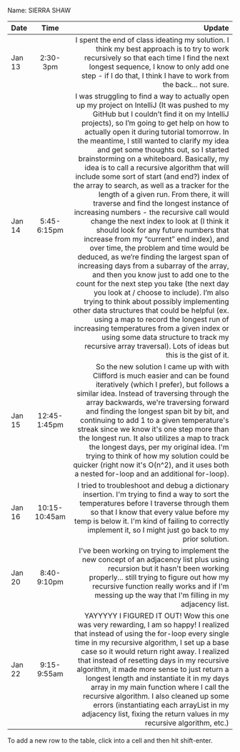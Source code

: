 Name: SIERRA SHAW

| Date   |     Time      |                                                                                                                                                                                                                                                                                                                                                                                                                                                                                                                                                                                                                                                                                                                                                                                                                                                                                                                                                                                                                                                                                                                                                                                                                                                                                                                                                                   Update |
|:-------|:-------------:|-------------------------------------------------------------------------------------------------------------------------------------------------------------------------------------------------------------------------------------------------------------------------------------------------------------------------------------------------------------------------------------------------------------------------------------------------------------------------------------------------------------------------------------------------------------------------------------------------------------------------------------------------------------------------------------------------------------------------------------------------------------------------------------------------------------------------------------------------------------------------------------------------------------------------------------------------------------------------------------------------------------------------------------------------------------------------------------------------------------------------------------------------------------------------------------------------------------------------------------------------------------------------------------------------------------------------------------------------------------------------:|
| Jan 13 |   2:30-3pm    |                                                                                                                                                                                                                                                                                                                                                                                                                                                                                                                                                                                                                                                                                                                                                                                                                                                                                                                                                                                                                                                                                                                  I spent the end of class ideating my solution. I think my best approach is to try to work recursively so that each time I find the next longest sequence, I know to only add one step - if I do that, I think I have to work from the back... not sure. |
| Jan 14 |  5:45-6:15pm  | I was struggling to find a way to actually open up my project on IntelliJ (It was pushed to my GitHub but I couldn’t find it on my IntelliJ projects), so I’m going to get help on how to actually open it during tutorial tomorrow. In the meantime, I still wanted to clarify my idea and get some thoughts out, so I started brainstorming on a whiteboard. Basically, my idea is to call a recursive algorithm that will include some sort of start (and end?) index of the array to search, as well as a tracker for the length of a given run. From there, it will traverse and find the longest instance of increasing numbers - the recursive call would change the next index to look at (I think it should look for any future numbers that increase from my “current” end index), and over time, the problem and time would be deduced, as we’re finding the largest span of increasing days from a subarray of the array, and then you know just to add one to the count for the next step you take (the next day you look at / choose to include). I’m also trying to think about possibly implementing other data structures that could be helpful (ex. using a map to record the longest run of increasing temperatures from a given index or using some data structure to track my recursive array traversal). Lots of ideas but this is the gist of it. |
| Jan 15 | 12:45-1:45pm  |                                                                                                                                                                                                                                                                                                                                                                                                                                                                                                                                                                                                                                                                                                                                                                   So the new solution I came up with with Clifford is much easier and can be found iteratively (which I prefer), but follows a similar idea. Instead of traversing through the array backwards, we're traversing forward and finding the longest span bit by bit, and continuing to add 1 to a given temperature's streak since we know it's one step more than the longest run. It also utilizes a map to track the longest days, per my original idea. I'm trying to think of how my solution could be quicker (right now it's O(n^2), and it uses both a nested for-loop and an additional for-loop). |
| Jan 16 | 10:15-10:45am |                                                                                                                                                                                                                                                                                                                                                                                                                                                                                                                                                                                                                                                                                                                                                                                                                                                                                                                                                                                                                                                                      I tried to troubleshoot and debug a dictionary insertion. I'm trying to find a way to sort the temperatures before I traverse through them so that I know that every value before my temp is below it. I'm kind of failing to correctly implement it, so I might just go back to my prior solution. |
| Jan 20 |  8:40-9:10pm  |                                                                                                                                                                                                                                                                                                                                                                                                                                                                                                                                                                                                                                                                                                                                                                                                                                                                                                                                                                                                                                                                                         I've been working on trying to implement the new concept of an adjacency list plus using recursion but it hasn't been working properly... still trying to figure out how my recursive function really works and if I'm messing up the way that I'm filling in my adjacency list. |
| Jan 22 |  9:15-9:55am  |                                                                                                                                                                                                                                                                                                                                                                                                                                                                                                                                                                                                                                                                                                                                                                               YAYYYYY I FIGURED IT OUT! Wow this one was very rewarding, I am so happy! I realized that instead of using the for-loop every single time in my recursive algorithm, I set up a base case so it would return right away. I realized that instead of resetting days in my recursive algorithm, it made more sense to just return a longest length and instantiate it in my days array in my main function where I call the recursive algorithm. I also cleaned up some errors (instantiating each arrayList in my adjacency list, fixing the return values in my recursive algorithm, etc.) |


To add a new row to the table, click into a cell and then hit shift-enter.